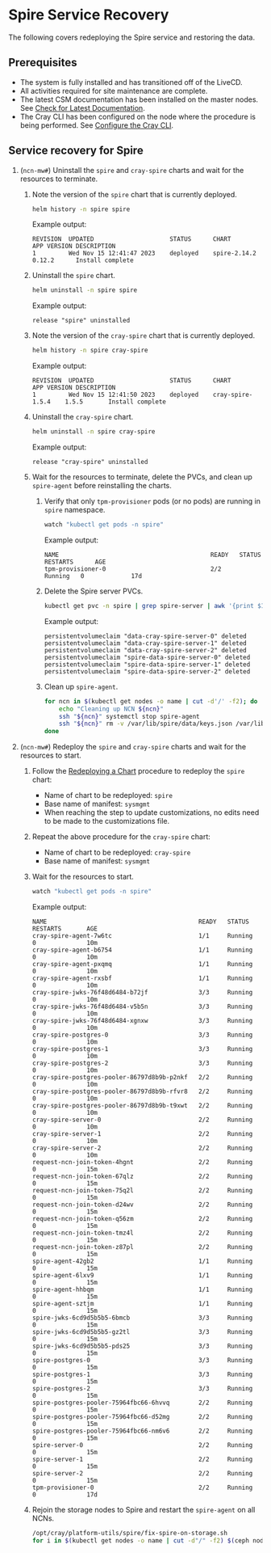 # Spire Service Recovery

The following covers redeploying the Spire service and restoring the data.

## Prerequisites

- The system is fully installed and has transitioned off of the LiveCD.
- All activities required for site maintenance are complete.
- The latest CSM documentation has been installed on the master nodes. See [Check for Latest Documentation](../../update_product_stream/README.md#check-for-latest-documentation).
- The Cray CLI has been configured on the node where the procedure is being performed. See [Configure the Cray CLI](../configure_cray_cli.md).

## Service recovery for Spire

1. (`ncn-mw#`) Uninstall the `spire` and `cray-spire` charts and wait for the resources to terminate.

   1. Note the version of the `spire` chart that is currently deployed.

      ```bash
      helm history -n spire spire
      ```

      Example output:

      ```text
      REVISION	UPDATED                 	STATUS  	CHART       	APP VERSION	DESCRIPTION
      1       	Wed Nov 15 12:41:47 2023	deployed	spire-2.14.2	0.12.2     	Install complete
      ```

   1. Uninstall the `spire` chart.

      ```bash
      helm uninstall -n spire spire
      ```

      Example output:

      ```text
      release "spire" uninstalled
      ```

   1. Note the version of the `cray-spire` chart that is currently deployed.

      ```bash
      helm history -n spire cray-spire
      ```

      Example output:

      ```text
      REVISION	UPDATED                 	STATUS  	CHART           	APP VERSION	DESCRIPTION
      1       	Wed Nov 15 12:41:50 2023	deployed	cray-spire-1.5.4	1.5.5      	Install complete
      ```

   1. Uninstall the `cray-spire` chart.

      ```bash
      helm uninstall -n spire cray-spire
      ```

      Example output:

      ```text
      release "cray-spire" uninstalled
      ```

   1. Wait for the resources to terminate, delete the PVCs, and clean up `spire-agent` before reinstalling the charts.

      1. Verify that only `tpm-provisioner` pods (or no pods) are running in `spire` namespace.

         ```bash
         watch "kubectl get pods -n spire"
         ```

         Example output:

         ```text
         NAME                                          READY   STATUS    RESTARTS      AGE
         tpm-provisioner-0                             2/2     Running   0             17d
         ```

      1. Delete the Spire server PVCs.

         ```bash
         kubectl get pvc -n spire | grep spire-server | awk '{print $1}' | xargs kubectl delete -n spire pvc
         ```

         Example output:

         ```text
         persistentvolumeclaim "data-cray-spire-server-0" deleted
         persistentvolumeclaim "data-cray-spire-server-1" deleted
         persistentvolumeclaim "data-cray-spire-server-2" deleted
         persistentvolumeclaim "spire-data-spire-server-0" deleted
         persistentvolumeclaim "spire-data-spire-server-1" deleted
         persistentvolumeclaim "spire-data-spire-server-2" deleted
         ```

      1. Clean up `spire-agent`.

         ```bash
         for ncn in $(kubectl get nodes -o name | cut -d'/' -f2); do
             echo "Cleaning up NCN ${ncn}"
             ssh "${ncn}" systemctl stop spire-agent
             ssh "${ncn}" rm -v /var/lib/spire/data/keys.json /var/lib/spire/agent_svid.der /var/lib/spire/bundle.der
         done
         ```

1. (`ncn-mw#`) Redeploy the `spire` and `cray-spire` charts and wait for the resources to start.

   1. Follow the [Redeploying a Chart](../CSM_product_management/Redeploying_a_Chart.md) procedure to redeploy the `spire` chart:

      - Name of chart to be redeployed: `spire`
      - Base name of manifest: `sysmgmt`
      - When reaching the step to update customizations, no edits need to be made to the customizations file.

   1. Repeat the above procedure for the `cray-spire` chart:

      - Name of chart to be redeployed: `cray-spire`
      - Base name of manifest: `sysmgmt`

   1. Wait for the resources to start.

      ```bash
      watch "kubectl get pods -n spire"
      ```

      Example output:

      ```text
      NAME                                          READY   STATUS    RESTARTS       AGE
      cray-spire-agent-7w6tc                        1/1     Running   0              10m
      cray-spire-agent-b6754                        1/1     Running   0              10m
      cray-spire-agent-pxqmq                        1/1     Running   0              10m
      cray-spire-agent-rxsbf                        1/1     Running   0              10m
      cray-spire-jwks-76f48d6484-b72jf              3/3     Running   0              10m
      cray-spire-jwks-76f48d6484-v5b5n              3/3     Running   0              10m
      cray-spire-jwks-76f48d6484-xgnxw              3/3     Running   0              10m
      cray-spire-postgres-0                         3/3     Running   0              10m
      cray-spire-postgres-1                         3/3     Running   0              10m
      cray-spire-postgres-2                         3/3     Running   0              10m
      cray-spire-postgres-pooler-86797d8b9b-p2nkf   2/2     Running   0              10m
      cray-spire-postgres-pooler-86797d8b9b-rfvr8   2/2     Running   0              10m
      cray-spire-postgres-pooler-86797d8b9b-t9xwt   2/2     Running   0              10m
      cray-spire-server-0                           2/2     Running   0              10m
      cray-spire-server-1                           2/2     Running   0              10m
      cray-spire-server-2                           2/2     Running   0              10m
      request-ncn-join-token-4hgnt                  2/2     Running   0              15m
      request-ncn-join-token-67qlz                  2/2     Running   0              15m
      request-ncn-join-token-75q2l                  2/2     Running   0              15m
      request-ncn-join-token-d24wv                  2/2     Running   0              15m
      request-ncn-join-token-q56zm                  2/2     Running   0              15m
      request-ncn-join-token-tmz4l                  2/2     Running   0              15m
      request-ncn-join-token-z87pl                  2/2     Running   0              15m
      spire-agent-42gb2                             1/1     Running   0              15m
      spire-agent-6lxv9                             1/1     Running   0              15m
      spire-agent-hhbqm                             1/1     Running   0              15m
      spire-agent-sztjm                             1/1     Running   0              15m
      spire-jwks-6cd9d5b5b5-6bmcb                   3/3     Running   0              15m
      spire-jwks-6cd9d5b5b5-gz2tl                   3/3     Running   0              15m
      spire-jwks-6cd9d5b5b5-pds25                   3/3     Running   0              15m
      spire-postgres-0                              3/3     Running   0              15m
      spire-postgres-1                              3/3     Running   0              15m
      spire-postgres-2                              3/3     Running   0              15m
      spire-postgres-pooler-75964fbc66-6hvvq        2/2     Running   0              15m
      spire-postgres-pooler-75964fbc66-d52mg        2/2     Running   0              15m
      spire-postgres-pooler-75964fbc66-nm6v6        2/2     Running   0              15m
      spire-server-0                                2/2     Running   0              15m
      spire-server-1                                2/2     Running   0              15m
      spire-server-2                                2/2     Running   0              15m
      tpm-provisioner-0                             2/2     Running   0              17d
      ```

   1. Rejoin the storage nodes to Spire and restart the `spire-agent` on all NCNs.

      ```bash
      /opt/cray/platform-utils/spire/fix-spire-on-storage.sh
      for i in $(kubectl get nodes -o name | cut -d"/" -f2) $(ceph node ls | jq -r '.[] | keys[]' | sort -u); do ssh $i systemctl start spire-agent; done
      ```
